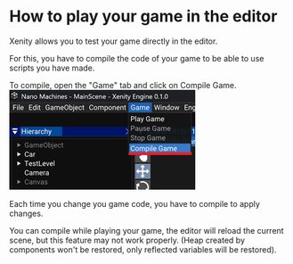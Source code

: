 # How to play your game in the editor

Xenity allows you to test your game directly in the editor.

For this, you have to compile the code of your game to be able to use scripts you have made.

To compile, open the "Game" tab and click on Compile Game.
![image](images/compile_in_editor.png)

Each time you change you game code, you have to compile to apply changes.

You can compile while playing your game, the editor will reload the current scene, but this feature may not work properly. (Heap created by components won't be restored, only reflected variables will be restored).